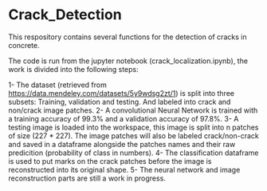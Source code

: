 # Crack_Detection

This respository contains several functions for the detection of cracks in concrete.

The code is run from the jupyter notebook (crack_localization.ipynb), the work is divided into the following steps:

1- The dataset (retrieved from https://data.mendeley.com/datasets/5y9wdsg2zt/1) is split into three subsets: Training, validation and testing. And labeled into crack and non/crack image patches.
2- A convolutional Neural Network is trained with a training accuracy of 99.3% and a validation accuracy of 97.8%. 
3- A testing image is loaded into the workspace, this image is split into n patches of size (227 * 227). The image patches will also be labeled crack/non-crack and saved in a dataframe alongside the patches names and their raw predicition (probability of class in numbers).
4- The classification dataframe is used to put marks on the crack patches before the image is reconstructed into its original shape.
5- The neural network and image reconstruction parts are still a work in progress.
